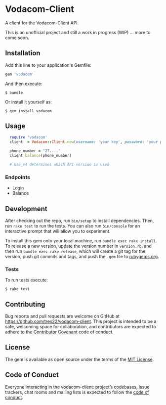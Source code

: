 # Vodacom-Client
A client for the Vodacom-Client API.

This is an unofficial project and still a work in progress (WIP) ... more to come soon.

## Installation

Add this line to your application's Gemfile:

```ruby
gem 'vodacom'
```

And then execute:

    $ bundle

Or install it yourself as:

    $ gem install vodacom

## Usage

```ruby
  require 'vodacom'
  client  = Vodacom::Client.new(username: 'your key', password: 'your password from vodacom website', use_v4: true)

  phone_number = "27...."
  client.balance(phone_number)

  # use_v4 determines which API version is used
```

### Endpoints
  - Login
  - Balance

## Development

After checking out the repo, run `bin/setup` to install dependencies. Then, run `rake test` to run the tests. You can also run `bin/console` for an interactive prompt that will allow you to experiment.

To install this gem onto your local machine, run `bundle exec rake install`. To release a new version, update the version number in `version.rb`, and then run `bundle exec rake release`, which will create a git tag for the version, push git commits and tags, and push the `.gem` file to [rubygems.org](https://rubygems.org).

### Tests
To run tests execute:

    $ rake test

## Contributing

Bug reports and pull requests are welcome on GitHub at https://github.com/trex22/vodacom-client. This project is intended to be a safe, welcoming space for collaboration, and contributors are expected to adhere to the [Contributor Covenant](http://contributor-covenant.org) code of conduct.

## License

The gem is available as open source under the terms of the [MIT License](https://opensource.org/licenses/MIT).

## Code of Conduct

Everyone interacting in the vodacom-client: project’s codebases, issue trackers, chat rooms and mailing lists is expected to follow the [code of conduct](https://github.com/trex22/vodacom-client/blob/master/CODE_OF_CONDUCT.md).
